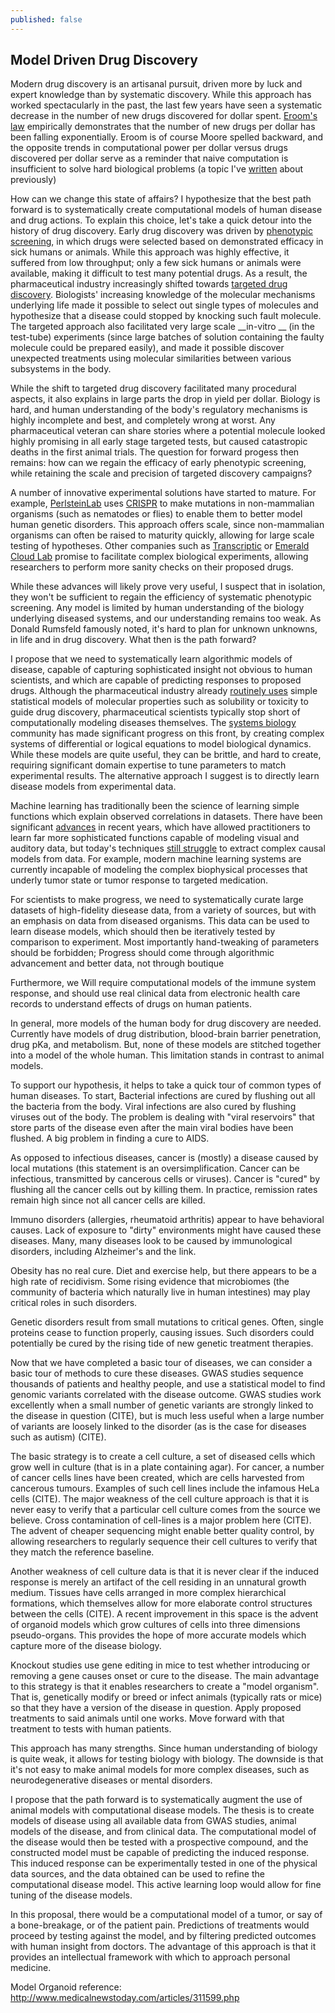 ```yaml
---
published: false
---
```


## Model Driven Drug Discovery

Modern drug discovery is an artisanal pursuit, driven more by luck and expert knowledge than by systematic discovery. While this approach has worked spectacularly in the past, the last few years have seen a systematic decrease in the number of new drugs discovered for dollar spent. [Eroom's
law](http://blogs.sciencemag.org/pipeline/archives/2012/03/08/erooms_law) empirically demonstrates that the number of new drugs per dollar has been falling exponentially. Eroom is of course Moore spelled backward, and the opposite trends in computational power per dollar versus drugs discovered per dollar serve as a reminder that naive computation is insufficient to
solve hard biological problems (a topic I've [written](http://rbharath.github.io/the-ferocious-complexity-of-the-cell/) about previously)

How can we change this state of affairs? I hypothesize that the best path forward is to systematically create computational models of human disease and drug actions. To explain this choice, let's take a quick detour into the history of drug discovery. Early drug discovery was driven by [phenotypic screening](https://en.wikipedia.org/wiki/Phenotypic_screening), in which
drugs were selected based on demonstrated efficacy in sick humans or animals. While this approach was highly effective, it suffered from low throughput; only a few sick humans or animals were available, making it difficult to test many potential drugs. As a result, the pharmaceutical
industry increasingly shifted towards [targeted drug discovery](https://en.wikipedia.org/wiki/Drug_discovery). Biologists' increasing knowledge of the molecular mechanisms underlying life made it possible to select out single types of molecules and hypothesize that a disease could stopped by knocking such fault molecule. The targeted approach also facilitated very large scale __in-vitro __ (in the test-tube) experiments (since large batches of solution containing the faulty molecule could be prepared easily), and made it possible discover unexpected treatments using molecular similarities between various subsystems in the
body.

While the shift to targeted drug discovery facilitated many procedural aspects, it also explains in large parts the drop in yield per dollar. Biology is hard, and human understanding of the body's regulatory mechanisms is highly incomplete and best, and completely wrong at worst.
Any pharmaceutical veteran can share stories where a potential molecule looked highly promising in all early stage targeted tests, but caused catastropic deaths in the first animal trials. The question for forward progess then remains: how can we regain the efficacy of early phenotypic
screening, while retaining the scale and precision of targeted discovery campaigns?

A number of innovative experimental solutions have started to mature. For example, [PerlsteinLab](http://www.plab.co/) uses [CRISPR](https://en.wikipedia.org/wiki/CRISPR) to make mutations in non-mammalian organisms (such as nematodes or flies) to enable them to better model human genetic disorders. This approach offers scale, since non-mammalian organisms can often be raised to maturity quickly, allowing for large scale testing of hypotheses. Other companies such as [Transcriptic](https://www.transcriptic.com/) or [Emerald Cloud Lab](http://emeraldcloudlab.com/) promise to facilitate complex biological experiments, allowing researchers to perform more sanity checks on their proposed drugs.

While these advances will likely prove very useful, I suspect that in isolation, they won't be sufficient to regain the efficiency of systematic phenotypic screening. Any model is limited by human understanding of the biology underlying diseased systems, and our understanding remains too weak. As Donald Rumsfeld famously noted, it's hard to plan for unknown unknowns, in life and in drug discovery. What then is the path forward?

I propose that we need to systematically learn algorithmic models of disease, capable of capturing sophisticated insight not obvious to human scientists, and which are capable of predicting responses to proposed drugs. Although the pharmaceutical industry already [routinely uses](https://en.wikipedia.org/wiki/Quantitative_structure%E2%80%93activity_relationship)
simple statistical models of molecular properties such as solubility or toxicity to guide drug discovery, pharmaceutical scientists typically stop short of computationally modeling diseases themselves. The [systems biology](https://en.wikipedia.org/wiki/Systems_biology) community has made significant progress on this front, by creating complex systems of differential or logical equations to model biological dynamics. While these models are quite useful, they can be brittle, and hard to create, requiring significant domain expertise to tune parameters to match experimental results. The alternative approach I suggest is to directly learn disease models from experimental data.

Machine learning has traditionally been the science of learning simple functions which explain observed correlations in datasets. There have been significant [advances](http://rbharath.github.io/machine-learning-for-scientific-datasets/) in recent years, which have allowed practitioners to learn far more sophisticated functions capable of modeling visual and auditory data, but today's techniques [still struggle](http://rbharath.github.io/machine-learning-for-scientific-datasets/) to extract complex causal models from data. For example, modern machine learning systems are currently incapable of modeling the complex biophysical processes that underly tumor state or tumor response to targeted medication.

For scientists to make progress, we need to systematically curate large datasets of high-fidelity diesease data, from a variety of sources, but with an emphasis on data from diseased organisms. This data can be used to learn disease models, which should then be iteratively tested by comparison to experiment. Most importantly hand-tweaking of parameters should be forbidden; Progress should come through algorithmic advancement and better data, not through boutique

  Furthermore, we Will require computational models of the immune system
  response, and should use real clinical data from electronic health care
  records to understand effects of drugs on human patients.

  In general, more models of the human body for drug discovery are needed.
  Currently have models of drug distribution, blood-brain barrier
  penetration, drug pKa, and metabolism. But, none of these models are
  stitched together into a model of the whole human. This limitation stands
  in contrast to animal models.

  To support our hypothesis, it helps to take a quick tour of common types
  of human diseases.
  To start, Bacterial infections are cured by flushing out all the bacteria
  from the body. Viral infections are also cured by flushing viruses out of
  the body. The problem is dealing with "viral reservoirs" that store parts
  of the disease even after the main viral bodies have been flushed. A big
  problem in finding a cure to AIDS.

  As opposed to infectious diseases, cancer is (mostly) a disease caused by
  local mutations (this statement is an oversimplification. Cancer can be
  infectious, transmitted by cancerous cells or viruses). Cancer is "cured"
  by flushing all the cancer cells out by killing them. In practice,
  remission rates remain high since not all cancer cells are killed.

  Immuno disorders (allergies, rheumatoid arthritis) appear to have
  behavioral causes. Lack of exposure to "dirty" environments might have
  caused these diseases. Many, many diseases look to be caused by
  immunological disorders, including Alzheimer's and the link.

  Obesity has no real cure. Diet and exercise help, but there appears to be
  a high rate of recidivism. Some rising evidence that microbiomes (the
  community of bacteria which naturally live in human intestines) may play
  critical roles in such disorders.

  Genetic disorders result from small mutations to critical genes. Often,
  single proteins cease to function properly, causing issues. Such
  disorders could potentially be cured by the rising tide of new genetic
  treatment therapies.

  Now that we have completed a basic tour of diseases, we can consider a
  basic tour of methods to cure these diseases. GWAS studies sequence
  thousands of patients and healthy people, and use a statistical model to
  find genomic variants correlated with the disease outcome. GWAS studies
  work excellently when a small number of genetic variants are strongly
  linked to the disease in question (CITE), but is much less useful when a
  large number of variants are loosely linked to the disorder (as is the
  case for diseases such as autism) (CITE).

  The basic strategy is to create a cell culture, a set of diseased cells
  which grow well in culture (that is in a plate containing agar). For
  cancer, a number of cancer cells lines have been created, which are cells
  harvested from cancerous tumours. Examples of such cell lines include the
  infamous HeLa cells (CITE). The major weakness of the cell culture
  approach is that it is never easy to verify that a particular cell
  culture comes from the source we believe. Cross contamination of
  cell-lines is a major problem here (CITE). The advent of cheaper
  sequencing might enable better quality control, by allowing researchers
  to regularly sequence their cell cultures to verify that they match the
  reference baseline. 

  Another weakness of cell culture data is that it is never clear if the
  induced response is merely an artifact of the cell residing in an
  unnatural growth medium. Tissues have cells arranged in more complex
  hierarchical formations, which themselves allow for more elaborate
  control structures between the cells (CITE). A recent improvement in this
  space is the advent of organoid models which grow cultures of cells into
  three dimensions pseudo-organs. This provides the hope of more accurate
  models which capture more of the disease biology.

  Knockout studies use gene editing in mice to test whether introducing or
  removing a gene causes onset or cure to the disease. The main advantage
  to this strategy is that it enables researchers to create a "model
  organism". That is, genetically modify or breed or infect animals
  (typically rats or mice) so that they have a version of the disease in
  question. Apply proposed treatments to said animals until one works. Move
  forward with that treatment to tests with human patients.

  This approach has many strengths. Since human understanding of biology is
  quite weak, it allows for testing biology with biology. The downside is
  that it's not easy to make animal models for more complex diseases, such
  as neurodegenerative diseases or mental disorders.

  I propose that the path forward is to systematically augment the use of
  animal models with computational disease  models. The thesis is to create
  models of disease using all available data from GWAS studies, animal
  models of the disease, and from clinical data. The computational model of
  the disease would then be tested with a prospective compound, and the
  constructed model must be capable of predicting the induced response.
  This induced response can be experimentally tested in one of the physical
  data sources, and the data obtained can be used to refine the
  computational disease model. This active learning loop would allow for
  fine tuning of the disease models.

  In this proposal, there would be a computational model of a tumor, or say
  of a bone-breakage, or of the patient pain. Predictions of treatments
  would proceed by testing against the model, and by filtering predicted
  outcomes with human insight from doctors. The advantage of this approach
  is that it provides an intellectual framework with which to approach
  personal medicine.



  Model Organoid reference:
  http://www.medicalnewstoday.com/articles/311599.php
